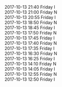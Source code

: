 2017-10-13 21:40 Friday  I  
2017-10-13 21:00 Friday  N  
2017-10-13 20:55 Friday  I  
2017-10-13 18:50 Friday  N  
2017-10-13 18:45 Friday  I  
2017-10-13 17:50 Friday  N  
2017-10-13 17:45 Friday  I  
2017-10-13 17:40 Friday  N  
2017-10-13 17:35 Friday  I  
2017-10-13 16:30 Friday  N  
2017-10-13 16:25 Friday  I  
2017-10-13 14:10 Friday  N  
2017-10-13 14:05 Friday  I  
2017-10-13 12:55 Friday  N  
2017-10-13 12:50 Friday  I  
